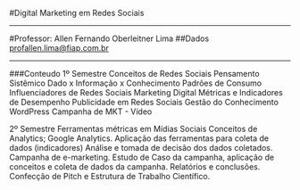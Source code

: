 #Digital Marketing em Redes Sociais
_____________________________

#Professor: Allen Fernando Oberleitner Lima
##Dados
profallen.lima@fiap.com.br

_____________________________

###Conteudo
1º Semestre
Conceitos de Redes Sociais
Pensamento Sistêmico
Dado x Informação x Conhecimento
Padrões de Consumo
Influenciadores de Redes Sociais
Marketing Digital
Métricas e Indicadores de Desempenho
Publicidade em Redes Sociais
Gestão do Conhecimento
WordPress
Campanha de MKT - Vídeo

2º Semestre
Ferramentas métricas em Mídias Sociais
Conceitos de Analytics; Google Analytics.
Aplicação das ferramentas para coleta de dados (indicadores)
Análise e tomada de decisão dos dados coletados.
Campanha de e-marketing.
Estudo de Caso da campanha, aplicação de conceitos e coleta de dados da campanha.
Relatórios e conclusões.
Confecção de Pitch e Estrutura de Trabalho Científico.